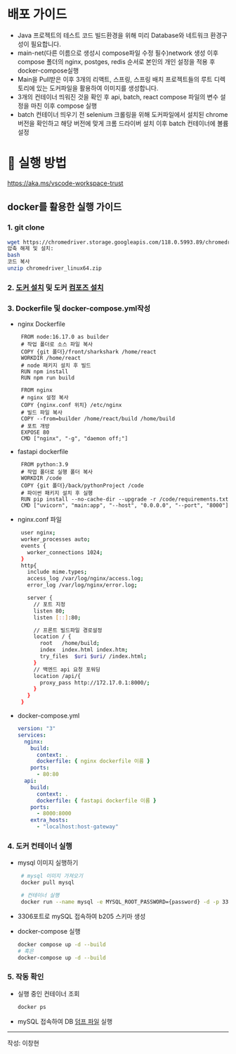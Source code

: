 # 배포 가이드

- Java 프로젝트의 테스트 코드 빌드환경을 위해 미리 Database와 네트워크 환경구성이 필요합니다.
- main-net(다른 이름으로 생성시 compose파일 수정 필수)network 생성 이후 compose 폴더의 nginx, postges, redis 순서로 본인의 개인 설정을 적용 후 docker-compose실행
- Main을 Pull받은 이후 3개의 리액트, 스프링, 스프링 배치 프로젝트들의 루트 디렉토리에 있는 도커파일을 활용하여 이미지를 생성합니다.
- 3개의 컨테이너 띄워진 것을 확인 후 api, batch, react compose 파일의 변수 설정을 마친 이후 compose 실행
- batch 컨테이너 띄우기 전 selenium 크롤링을 위해 도커파일에서 설치된 chrome 버전을 확인하고 해당 버전에 맞게 크롬 드라이버 설치 이후 batch 컨테이너에 볼륨설정

# 📘 실행 방법

https://aka.ms/vscode-workspace-trust

## docker를 활용한 실행 가이드

### 1. **git clone**

```bash
wget https://chromedriver.storage.googleapis.com/118.0.5993.89/chromedriver_linux64.zip
압축 해제 및 설치:
bash
코드 복사
unzip chromedriver_linux64.zip

```

### 2. **[도커 설치](https://docs.docker.com/get-docker/) 및 도커 [컴포즈 설치](https://docs.docker.com/compose/install/)**

### 3. **Dockerfile 및 docker-compose.yml작성**

- nginx Dockerfile

  ```docker
   FROM node:16.17.0 as builder
   # 작업 폴더로 소스 파일 복사
   COPY {git 폴더}/front/sharkshark /home/react
   WORKDIR /home/react
   # node 패키지 설치 후 빌드
   RUN npm install
   RUN npm run build

   FROM nginx
   # nginx 설정 복사
   COPY {nginx.conf 위치} /etc/nginx
   # 빌드 파일 복사
   COPY --from=builder /home/react/build /home/build
   # 포트 개방
   EXPOSE 80
   CMD ["nginx", "-g", "daemon off;"]
  ```

- fastapi dockerfile

  ```docker
   FROM python:3.9
   # 작업 폴더로 실행 폴더 복사
   WORKDIR /code
   COPY {git 폴더}/back/pythonProject /code
   # 파이썬 패키지 설치 후 실행
   RUN pip install --no-cache-dir --upgrade -r /code/requirements.txt
   CMD ["uvicorn", "main:app", "--host", "0.0.0.0", "--port", "8000"]
  ```

- nginx.conf 파일

  ```bash
   user nginx;
   worker_processes auto;
   events {
     worker_connections 1024;
   }
   http{
     include mime.types;
     access_log /var/log/nginx/access.log;
     error_log /var/log/nginx/error.log;

     server {
       // 포트 지정
       listen 80;
       listen [::]:80;

       // 프론트 빌드파일 경로설정
       location / {
         root	/home/build;
         index	index.html index.htm;
         try_files 	$uri $uri/ /index.html;
       }
       // 백엔드 api 요청 포워딩
       location /api/{
         proxy_pass http://172.17.0.1:8000/;
       }
     }
   }
  ```

- docker-compose.yml

  ```yml
  version: "3"
  services:
    nginx:
      build:
        context: .
        dockerfile: { nginx dockerfile 이름 }
      ports:
        - 80:80
    api:
      build:
        context: .
        dockerfile: { fastapi dockerfile 이름 }
      ports:
        - 8000:8000
      extra_hosts:
        - "localhost:host-gateway"
  ```

### 4. **도커 컨테이너 실행**

- mysql 이미지 실행하기

  ```bash
   # mysql 이미지 가져오기
   docker pull mysql

   # 컨테이너 실행
   docker run --name mysql -e MYSQL_ROOT_PASSWORD={password} -d -p 3306:3306 mysql
  ```

- 3306포트로 mySQL 접속하여 b205 스키마 생성

- docker-compose 실행

  ```bash
  docker compose up -d --build
  # 혹은
  docker-compose up -d --build
  ```

### 5. **작동 확인**

- 실행 중인 컨테이너 조회

  ```bash
  docker ps
  ```

- mySQL 접속하여 DB [덤프 파일](/exec/sharkshark_dp_dump.zip) 실행

---

작성: 이창현
